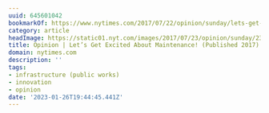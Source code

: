 ```yaml
---
uuid: 645601042
bookmarkOf: https://www.nytimes.com/2017/07/22/opinion/sunday/lets-get-excited-about-maintenance.html
category: article
headImage: https://static01.nyt.com/images/2017/07/23/opinion/sunday/23russellWEB/23russellWEB-largeHorizontalJumbo.jpg?year=2017&h=683&w=1024&s=453f651ac01ce918cf5e3bc786a6b6cd154c6df2a8c59b875981689ba475fc08&k=ZQJBKqZ0VN
title: Opinion | Let’s Get Excited About Maintenance! (Published 2017)
domain: nytimes.com
description: ''
tags:
- infrastructure (public works)
- innovation
- opinion
date: '2023-01-26T19:44:45.441Z'
---
```




